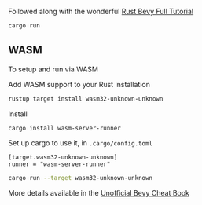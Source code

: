 Followed along with the wonderful [Rust Bevy Full Tutorial](https://www.youtube.com/watch?v=j7qHwb7geIM)

```rs
cargo run
```

## WASM

To setup and run via WASM

Add WASM support to your Rust installation

```sh
rustup target install wasm32-unknown-unknown
```

Install 

```sh
cargo install wasm-server-runner
```

Set up cargo to use it, in `.cargo/config.toml`
```
[target.wasm32-unknown-unknown]
runner = "wasm-server-runner"
```

```sh
cargo run --target wasm32-unknown-unknown
```

More details available in the [Unofficial Bevy Cheat Book](https://bevy-cheatbook.github.io/platforms/wasm.html)